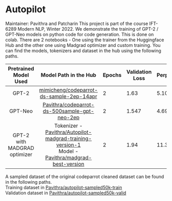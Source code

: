 # Autopilot

Maintainer: Pavithra and Patcharin
This project is part of the course IFT-6289 Modern NLP, Winter 2022. We demonstrate the training of GPT-2 / GPT-Neo models on python code for code generation. This is done on colab. There are 2 notebooks - One using the trainer from the Huggingface Hub and the other one using Madgrad optimizer and custom training. You can find the models, tokenizers and dataset in the hub using the following paths.

|   **Pretrained Model Used**  |               **Model Path in the Hub**              | **Epochs** | **Validation Loss** | **Perplexity** |
|:----------------------------:|:----------------------------------------------------:|------------|---------------------|----------------|
| GPT-2                        | [mimicheng/codeparrot-ds-sample-2ep-14apr](https://huggingface.co/mimicheng/codeparrot-ds-sample-2ep-14apr)             | 2          |                1.63 |          5.102 |
| GPT-Neo                      | [Pavithra/codeparrot-ds-500sample-gpt-neo-2ep](https://huggingface.co/Pavithra/codeparrot-ds-500sample-gpt-neo-2ep) | 2          |               1.547 |          4.696 |
| GPT-2 with MADGRAD optimizer | Tokenizer - [Pavithra/Autopilot-madgrad-training-version-1](https://huggingface.co/Pavithra/Autopilot-madgrad-training-version-1/tree/main) <br /> Model - [Pavithra/madgrad-best-version](https://huggingface.co/Pavithra/madgrad-best-version)| 2          |       1.94     |          11.332      |

A sampled dataset of the original codeparrot cleaned dataset can be found in the following paths.<br />
Training dataset in [Pavithra/autopilot-sampled50k-train](https://huggingface.co/datasets/Pavithra/autopilot-sampled50k-train) <br />
Validation dataset in [Pavithra/autopilot-sampled50k-valid](https://huggingface.co/datasets/Pavithra/autopilot-sampled50k-train) <br />
